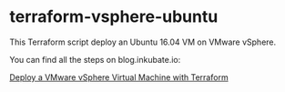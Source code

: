 # terraform-vsphere-ubuntu

This Terraform script deploy an Ubuntu 16.04 VM on VMware vSphere.

You can find all the steps on blog.inkubate.io:

[Deploy a VMware vSphere Virtual Machine with Terraform]()
